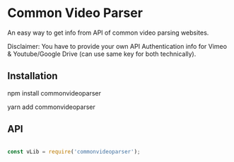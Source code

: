 # Common Video Parser

An easy way to get info from API of common video parsing websites.

Disclaimer: You have to provide your own API Authentication info for Vimeo & Youtube/Google Drive (can use same key for both technically).

## Installation

npm install commonvideoparser

yarn add commonvideoparser

## API

```js

const vLib = require('commonvideoparser');



```